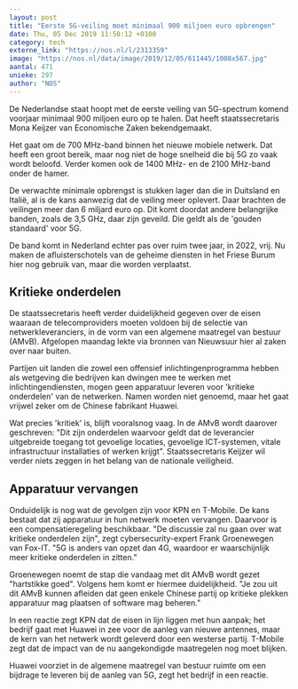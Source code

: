 ```yaml
---
layout: post
title: "Eerste 5G-veiling moet minimaal 900 miljoen euro opbrengen"
date: Thu, 05 Dec 2019 11:50:12 +0100
category: tech
externe_link: "https://nos.nl/l/2313359"
image: "https://nos.nl/data/image/2019/12/05/611445/1008x567.jpg"
aantal: 471
unieke: 297
author: "NOS"
---
```


<p>De Nederlandse staat hoopt met de eerste veiling van 5G-spectrum komend voorjaar minimaal 900 miljoen euro op te halen. Dat heeft staatssecretaris Mona Keijzer van Economische Zaken bekendgemaakt.</p>
<p>Het gaat om de 700 MHz-band binnen het nieuwe mobiele netwerk. Dat heeft een groot bereik, maar nog niet de hoge snelheid die bij 5G zo vaak wordt beloofd. Verder komen ook de 1400 MHz- en de 2100 MHz-band onder de hamer.</p>
<p>De verwachte minimale opbrengst is stukken lager dan die in Duitsland en Italië, al is de kans aanwezig dat de veiling meer oplevert. Daar brachten de veilingen meer dan 6 miljard euro op. Dit komt doordat andere belangrijke banden, zoals de 3,5 GHz, daar zijn geveild. Die geldt als de 'gouden standaard' voor 5G.</p>
<p>De band komt in Nederland echter pas over ruim twee jaar, in 2022, vrij. Nu maken de afluisterschotels van de geheime diensten in het Friese Burum hier nog gebruik van, maar die worden verplaatst.</p>
<h2>Kritieke onderdelen</h2>
<p>De staatssecretaris heeft verder duidelijkheid gegeven over de eisen waaraan de telecomproviders moeten voldoen bij de selectie van netwerkleveranciers, in de vorm van een algemene maatregel van bestuur (AMvB). Afgelopen maandag lekte via bronnen van Nieuwsuur hier al zaken over naar buiten.</p>
<p>Partijen uit landen die zowel een offensief inlichtingenprogramma hebben als wetgeving die bedrijven kan dwingen mee te werken met inlichtingendiensten, mogen geen apparatuur leveren voor 'kritieke onderdelen' van de netwerken. Namen worden niet genoemd, maar het gaat vrijwel zeker om de Chinese fabrikant Huawei.</p>
<p>Wat precies 'kritiek' is, blijft vooralsnog vaag. In de AMvB wordt daarover geschreven: "Dit zijn onderdelen waarvoor geldt dat de leverancier uitgebreide toegang tot gevoelige locaties, gevoelige ICT-systemen, vitale infrastructuur installaties of werken krijgt". Staatssecretaris Keijzer wil verder niets zeggen in het belang van de nationale veiligheid.</p>
<h2>Apparatuur vervangen</h2>
<p>Onduidelijk is nog wat de gevolgen zijn voor KPN en T-Mobile. De kans bestaat dat zij apparatuur in hun netwerk moeten vervangen. Daarvoor is een compensatieregeling beschikbaar. "De discussie zal nu gaan over wat kritieke onderdelen zijn", zegt cybersecurity-expert Frank Groenewegen van Fox-IT. "5G is anders van opzet dan 4G, waardoor er waarschijnlijk meer kritieke onderdelen in zitten."</p>
<p>Groenewegen noemt de stap die vandaag met dit AMvB wordt gezet "hartstikke goed". Volgens hem komt er hiermee duidelijkheid. "Je zou uit dit AMvB kunnen afleiden dat geen enkele Chinese partij op kritieke plekken apparatuur mag plaatsen of software mag beheren."</p>
<p>In een reactie zegt KPN dat de eisen in lijn liggen met hun aanpak; het bedrijf gaat met Huawei in zee voor de aanleg van nieuwe antennes, maar de kern van het netwerk wordt geleverd door een westerse partij. T-Mobile zegt dat de impact van de nu aangekondigde maatregelen nog moet blijken.</p>
<p>Huawei voorziet in de algemene maatregel van bestuur ruimte om een bijdrage te leveren bij de aanleg van 5G, zegt het bedrijf in een reactie.</p>
